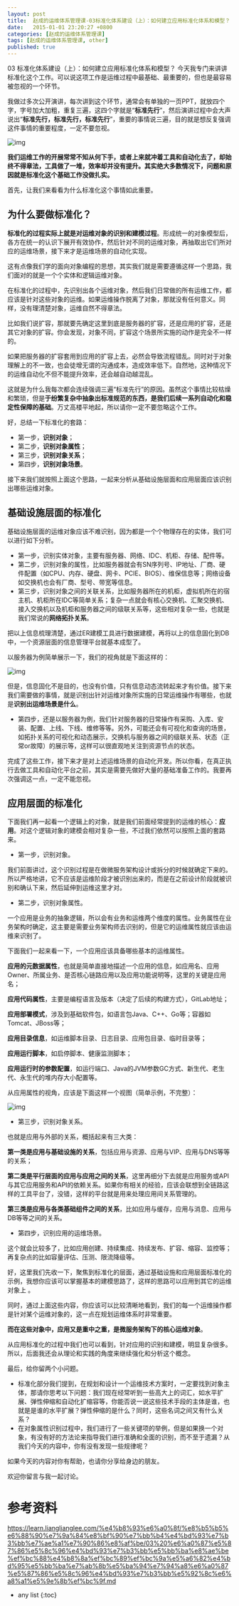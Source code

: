 ```yaml
---
layout: post
title:  赵成的运维体系管理课-03标准化体系建设（上）：如何建立应用标准化体系和模型？
date:   2015-01-01 23:20:27 +0800
categories: [赵成的运维体系管理课]
tags: [赵成的运维体系管理课, other]
published: true
---
```




03 标准化体系建设（上）：如何建立应用标准化体系和模型？
今天我专门来讲讲标准化这个工作。可以说这项工作是运维过程中最基础、最重要的，但也是最容易被忽视的一个环节。

我做过多次公开演讲，每次讲到这个环节，通常会有单独的一页PPT，就放四个字，字号加大加粗，重复三遍，这四个字就是“**标准先行**”，然后演讲过程中会大声说出“**标准先行，标准先行，标准先行**”，重要的事情说三遍，目的就是想反复强调这件事情的重要程度，一定不要忽视。

![img](https://learn.lianglianglee.com/%e4%b8%93%e6%a0%8f/%e8%b5%b5%e6%88%90%e7%9a%84%e8%bf%90%e7%bb%b4%e4%bd%93%e7%b3%bb%e7%ae%a1%e7%90%86%e8%af%be/assets/0cfd49cae5cf02689bb7167aae972c13.jpg)

**我们运维工作的开展常常不知从何下手，或者上来就冲着工具和自动化去了，却始终不得章法，工具做了一堆，效率却并没有提升。其实绝大多数情况下，问题和原因就是标准化这个基础工作没做扎实。**

首先，让我们来看看为什么标准化这个事情如此重要。

## 为什么要做标准化？

**标准化的过程实际上就是对运维对象的识别和建模过程**。形成统一的对象模型后，各方在统一的认识下展开有效协作，然后针对不同的运维对象，再抽取出它们所对应的运维场景，接下来才是运维场景的自动化实现。

这有点像我们学的面向对象编程的思想，其实我们就是需要遵循这样一个思路，我们面对的就是一个个实体和逻辑运维对象。

在标准化的过程中，先识别出各个运维对象，然后我们日常做的所有运维工作，都应该是针对这些对象的运维。如果运维操作脱离了对象，那就没有任何意义。同样，没有理清楚对象，运维自然不得章法。

比如我们说扩容，那就要先确定这里到底是服务器的扩容，还是应用的扩容，还是其它对象的扩容。你会发现，对象不同，扩容这个场景所实施的动作是完全不一样的。

如果把服务器的扩容套用到应用的扩容上去，必然会导致流程错乱。同时对于对象理解上的不一致，也会徒增无谓的沟通成本，造成效率低下。自然地，这种情况下的运维自动化不但不能提升效率，还会越自动越混乱。

这就是为什么我每次都会连续强调三遍“标准先行”的原因。虽然这个事情比较枯燥和繁琐，但是**于纷繁复杂中抽象出标准规范的东西，是我们后续一系列自动化和稳定性保障的基础**。万丈高楼平地起，所以请你一定不要忽略这个工作。

好，总结一下标准化的套路：

* 第一步，**识别对象**；
* 第二步，**识别对象属性**；
* 第三步，**识别对象关系**；
* 第四步，**识别对象场景**。

接下来我们就按照上面这个思路，一起来分析从基础设施层面和应用层面应该识别出哪些运维对象。

## 基础设施层面的标准化

基础设施层面的运维对象应该不难识别，因为都是一个个物理存在的实体，我们可以进行如下分析。

* 第一步，识别实体对象，主要有服务器、网络、IDC、机柜、存储、配件等。
* 第二步，识别对象的属性，比如服务器就会有SN序列号、IP地址、厂商、硬件配置（如CPU、内存、硬盘、网卡、PCIE、BIOS）、维保信息等；网络设备如交换机也会有厂商、型号、带宽等信息。
* 第三步，识别对象之间的关联关系，比如服务器所在的机柜，虚拟机所在的宿主机、机柜所在IDC等简单关系；复杂一点就会有核心交换机、汇聚交换机、接入交换机以及机柜和服务器之间的级联关系等，这些相对复杂一些，也就是我们常说的**网络拓扑关系**。

把以上信息梳理清楚，通过ER建模工具进行数据建模，再将以上的信息固化到DB中，一个资源层面的信息管理平台就基本成型了。

以服务器为例简单展示一下，我们的视角就是下面这样的：

![img](https://learn.lianglianglee.com/%e4%b8%93%e6%a0%8f/%e8%b5%b5%e6%88%90%e7%9a%84%e8%bf%90%e7%bb%b4%e4%bd%93%e7%b3%bb%e7%ae%a1%e7%90%86%e8%af%be/assets/a7726de2cea0e957dabfa28ecdfa7a1d.jpg)

但是，信息固化不是目的，也没有价值，只有信息动态流转起来才有价值。接下来我们需要做的事情，就是识别出针对运维对象所实施的日常运维操作有哪些，也就是**识别出运维场景是什么**。

* 第四步，还是以服务器为例，我们针对服务器的日常操作有采购、入库、安装、配置、上线、下线、维修等等。另外，可能还会有可视化和查询的场景，如拓扑关系的可视化和动态展示，交换机与服务器之间的级联关系、状态（正常or故障）的展示等，这样可以很直观地关注到资源节点的状态。

完成了这些工作，接下来才是对上述运维场景的自动化开发。所以你看，在真正执行去做工具和自动化平台之前，其实是需要先做好大量的基础准备工作的。我要再次强调这一点，一定不能忽视。

## 应用层面的标准化

下面我们再一起看一个逻辑上的对象，就是我们前面经常提到的运维的核心：**应用**。对这个逻辑对象的建模会相对复杂一些，不过我们依然可以按照上面的套路来。

* 第一步，识别对象。

我们前面讲过，这个识别过程是在做微服务架构设计或拆分的时候就确定下来的。所以严格地讲，它不应该是运维阶段才被识别出来的，而是在之前设计阶段就被识别和确认下来，然后延伸到运维这里才对。

* 第二步，识别对象属性。

一个应用是业务的抽象逻辑，所以会有业务和运维两个维度的属性。业务属性在业务架构时确定，这主要是需要业务架构师去识别的，但是它的运维属性就应该由运维来识别了。

下面我们一起来看一下，一个应用应该具备哪些基本的运维属性。

**应用的元数据属性**，也就是简单直接地描述一个应用的信息，如应用名、应用Owner、所属业务、是否核心链路应用以及应用功能说明等，这里的关键是应用名；

**应用代码属性**，主要是编程语言及版本（决定了后续的构建方式），GitLab地址；

**应用部署模式**，涉及到基础软件包，如语言包Java、C++、Go等；容器如Tomcat、JBoss等；

**应用目录信息**，如运维脚本目录、日志目录、应用包目录、临时目录等；

**应用运行脚本**，如启停脚本、健康监测脚本；

**应用运行时的参数配置**，如运行端口、Java的JVM参数GC方式、新生代、老生代、永生代的堆内存大小配置等。

从应用属性的视角，应该是下面这样一个视图（简单示例，不完整）：

![img](https://learn.lianglianglee.com/%e4%b8%93%e6%a0%8f/%e8%b5%b5%e6%88%90%e7%9a%84%e8%bf%90%e7%bb%b4%e4%bd%93%e7%b3%bb%e7%ae%a1%e7%90%86%e8%af%be/assets/b583b0e3224229f6e0fb3f3350edbe74.jpg)

* 第三步，识别对象关系。

也就是应用与外部的关系，概括起来有三大类：

**第一类是应用与基础设施的关系**，包括应用与资源、应用与VIP、应用与DNS等等的关系；

**第二类是平行层面的应用与应用之间的关系**，这里再细分下去就是应用服务或API与其它应用服务和API的依赖关系。如果你有相关的经验，应该会联想到全链路这样的工具平台了，没错，这样的平台就是用来处理应用间关系管理的。

**第三类是应用与各类基础组件之间的关系**，比如应用与缓存，应用与消息、应用与DB等等之间的关系。

* 第四步，识别应用的运维场景。

这个就会比较多了，比如应用创建、持续集成、持续发布、扩容、缩容、监控等；再复杂点的比如容量评估、压测、限流降级等。

好，这里我们先收一下，聚焦到标准化的层面，通过基础设施和应用层面标准化的示例，我想你应该可以掌握基本的建模思路了，这样的思路可以应用到其它的运维对象上 。

同时，通过上面这些内容，你应该可以比较清晰地看到，我们的每一个运维操作都是针对某个运维对象的，这一点在规划运维体系时非常重要。

**而在这些对象中，应用又是重中之重，是微服务架构下的核心运维对象**。

从应用标准化的过程中我们也可以看到，针对应用的识别和建模，明显复杂很多。所以，后面我还会从理论和实践的角度来继续强化和分析这个概念。

最后，给你留两个小问题。

* 标准化部分我们提到，在规划和设计一个运维技术方案时，一定要找到对象主体，那请你思考以下问题：我们现在经常听到一些高大上的词汇，如水平扩展、弹性伸缩和自动化扩缩容等，你能否说一说这些技术手段的主体是谁，也就是是谁的水平扩展？弹性伸缩的是什么？同时，这些名词之间又有什么关系？
* 在对象属性识别过程中，我们进行了一些关键项的举例，但是如果换一个对象，有没有好的方法论来指导我们进行准确和全面的识别，而不至于遗漏？从我们今天的内容中，你有没有发现一些规律呢？

如果今天的内容对你有帮助，也请你分享给身边的朋友。

欢迎你留言与我一起讨论。




# 参考资料

https://learn.lianglianglee.com/%e4%b8%93%e6%a0%8f/%e8%b5%b5%e6%88%90%e7%9a%84%e8%bf%90%e7%bb%b4%e4%bd%93%e7%b3%bb%e7%ae%a1%e7%90%86%e8%af%be/03%20%e6%a0%87%e5%87%86%e5%8c%96%e4%bd%93%e7%b3%bb%e5%bb%ba%e8%ae%be%ef%bc%88%e4%b8%8a%ef%bc%89%ef%bc%9a%e5%a6%82%e4%bd%95%e5%bb%ba%e7%ab%8b%e5%ba%94%e7%94%a8%e6%a0%87%e5%87%86%e5%8c%96%e4%bd%93%e7%b3%bb%e5%92%8c%e6%a8%a1%e5%9e%8b%ef%bc%9f.md

* any list
{:toc}
